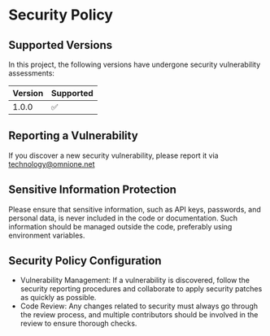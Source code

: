 # Security Policy

## Supported Versions
In this project, the following versions have undergone security vulnerability assessments:

| Version | Supported          |
| ------- | ------------------ |
| 1.0.0   | ✅                 |

## Reporting a Vulnerability
If you discover a new security vulnerability, please report it via [technology@omnione.net](mailto:technology@omnione.net)

## Sensitive Information Protection
Please ensure that sensitive information, such as API keys, passwords, and personal data, is never included in the code or documentation. Such information should be managed outside the code, preferably using environment variables.

## Security Policy Configuration
- Vulnerability Management: If a vulnerability is discovered, follow the security reporting procedures and collaborate to apply security patches as quickly as possible.
- Code Review: Any changes related to security must always go through the review process, and multiple contributors should be involved in the review to ensure thorough checks.

